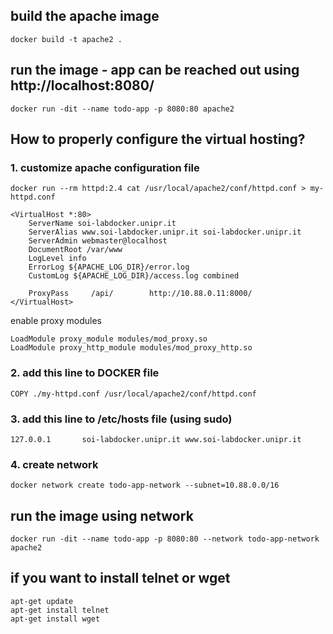 ## build the apache image
```
docker build -t apache2 .
```
## run the image - app can be reached out using http://localhost:8080/
```
docker run -dit --name todo-app -p 8080:80 apache2
```
## How to properly configure the virtual hosting?

### 1. customize apache configuration file
```
docker run --rm httpd:2.4 cat /usr/local/apache2/conf/httpd.conf > my-httpd.conf
```
```
<VirtualHost *:80>
    ServerName soi-labdocker.unipr.it
    ServerAlias www.soi-labdocker.unipr.it soi-labdocker.unipr.it
    ServerAdmin webmaster@localhost
    DocumentRoot /var/www
    LogLevel info
    ErrorLog ${APACHE_LOG_DIR}/error.log
    CustomLog ${APACHE_LOG_DIR}/access.log combined

    ProxyPass     /api/        http://10.88.0.11:8000/
</VirtualHost>
```
enable proxy modules

```
LoadModule proxy_module modules/mod_proxy.so
LoadModule proxy_http_module modules/mod_proxy_http.so
```
### 2. add this line to DOCKER file
```
COPY ./my-httpd.conf /usr/local/apache2/conf/httpd.conf
```
### 3. add this line to /etc/hosts file (using sudo)
```
127.0.0.1       soi-labdocker.unipr.it www.soi-labdocker.unipr.it

```
### 4. create network 
```
docker network create todo-app-network --subnet=10.88.0.0/16
```
## run the image using network
```
docker run -dit --name todo-app -p 8080:80 --network todo-app-network apache2
```


## if you want to install telnet or wget
```
apt-get update
apt-get install telnet
apt-get install wget
```
